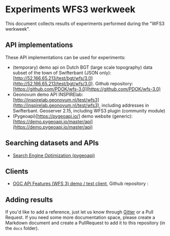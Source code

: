 # Experiments WFS3 werkweek
This document collects results of experiments performed during the "WFS3 werkweek".

## API implementations
These API implementations can be used for experiments:
* (temporary) demo api on Dutch BGT (large scale topography) data subset of the town of Swifterbant (JSON only): [http://52.166.65.213/test/bgt/wfs/3.0](http://52.166.65.213/test/bgt/wfs/3.0).  Github repository: [https://github.com/PDOK/wfs-3.0](https://github.com/PDOK/wfs-3.0)
* Geonovum demo API INSPIRElab: [http://inspirelab.geonovum.nl/test/wfs3](http://inspirelab.geonovum.nl/test/wfs3), including addresses in Swifterbant. Geoserver 2.15, including WFS3 plugin (community module)
* (Pygeoapi)[https://pygeoapi.io/] demo website (generic): [https://demo.pygeoapi.io/master/api](https://demo.pygeoapi.io/master/api)

## Searching datasets and APIs
* [Search Engine Optimization (pygeoapi)](https://github.com/geopython/pygeoapi/wiki/SEO)

## Clients
* [OGC APi Features (WFS 3) demo / test client](http://inspirelab.geonovum.nl/wfs3testclient/), Github repository :

## Adding results
If you'd like to add a reference, just let us know through [Gitter](https://gitter.im/Geonovum/wfs3-experiments) or a Pull Request.
If you need some more documentation space, please create a Markdown document and create a PullRequest to add it to this repository (in the ```docs``` folder).
